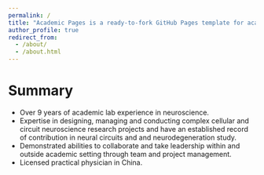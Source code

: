 ```yaml
---
permalink: /
title: "Academic Pages is a ready-to-fork GitHub Pages template for academic personal websites"
author_profile: true
redirect_from: 
  - /about/
  - /about.html
---
```


Summary
======
*	Over 9 years of academic lab experience in neuroscience.
*	Expertise in designing, managing and conducting complex cellular and circuit neuroscience research projects and have an established record of contribution in neural circuits and and neurodegeneration study.
*	Demonstrated abilities to collaborate and take leadership within and outside academic setting through team and project management. 
*	Licensed practical physician in China.

